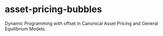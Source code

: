 # asset-pricing-bubbles
Dynamic Programming with offset in Canonical Asset Pricing and General Equilibrium Models.
